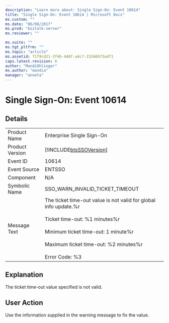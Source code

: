 ```yaml
---
description: "Learn more about: Single Sign-On: Event 10614"
title: "Single Sign-On: Event 10614 | Microsoft Docs"
ms.custom: ""
ms.date: "06/08/2017"
ms.prod: "biztalk-server"
ms.reviewer: ""

ms.suite: ""
ms.tgt_pltfrm: ""
ms.topic: "article"
ms.assetid: f1f9cd21-3f4b-446f-a4c7-15266973adf1
caps.latest.revision: 6
author: "MandiOhlinger"
ms.author: "mandia"
manager: "anneta"
---
```

# Single Sign-On: Event 10614
## Details  
  
|                 |                                                                                                                                                                                                                                         |
|-----------------|-----------------------------------------------------------------------------------------------------------------------------------------------------------------------------------------------------------------------------------------|
|  Product Name   |                                                                                                        Enterprise Single Sign-On                                                                                                        |
| Product Version |                                                                                       [!INCLUDE[btsSSOVersion](../includes/btsssoversion-md.md)]                                                                                        |
|    Event ID     |                                                                                                                  10614                                                                                                                  |
|  Event Source   |                                                                                                                 ENTSSO                                                                                                                  |
|    Component    |                                                                                                                   N/A                                                                                                                   |
|  Symbolic Name  |                                                                                                     SSO_WARN_INVALID_TICKET_TIMEOUT                                                                                                     |
|  Message Text   | The ticket time-out value is not valid for global info update.%r<br /><br /> Ticket time-out: %1 minutes%r<br /><br /> Minimum ticket time-out: 1 minute%r<br /><br /> Maximum ticket time-out: %2 minutes%r<br /><br /> Error Code: %3 |
  
## Explanation  
 The ticket time-out value specified is not valid.  
  
## User Action  
 Use the information supplied in the warning message to fix the value.
